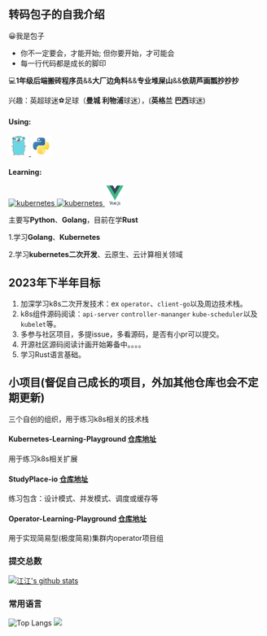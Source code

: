 ## 转码包子的自我介绍
:grinning:我是包子 
- 你不一定要会，才能开始; 但你要开始，才可能会
- 每一行代码都是成长的脚印


:computer:**1年级后端搬砖程序员**&&**大厂边角料**&&**专业堆屎山**&&**依葫芦画瓢抄抄抄**

兴趣：英超球迷:soccer:足球（**曼城** **利物浦**球迷），(**英格兰** **巴西**球迷)
<!--  skills -->
<h4 align="left"> Using:</h4>
<p align="left"> <a href="https://golang.org" target="_blank" rel="noreferrer"> <img src="https://raw.githubusercontent.com/devicons/devicon/master/icons/go/go-original.svg" alt="go" width="40" height="40"/> </a>  <a href="https://www.python.org" target="_blank" rel="noreferrer"> <img src="https://raw.githubusercontent.com/devicons/devicon/master/icons/python/python-original.svg" alt="python" width="40" height="40"/> </a> </p>
<h4 align="left"> Learning:</h4>
<a href="https://kubernetes.io" target="_blank" rel="noreferrer"> <img src="https://www.vectorlogo.zone/logos/kubernetes/kubernetes-icon.svg" alt="kubernetes" width="40" height="40"/> </a> <a href="https://www.rust-lang.org/" target="_blank" rel="noreferrer"> <img src="https://www.vectorlogo.zone/logos/rust-lang/rust-lang-icon.svg" alt="kubernetes" width="40" height="40"/> </a>   
<a href="https://vuejs.org/" target="_blank" rel="noreferrer"> <img src="https://raw.githubusercontent.com/devicons/devicon/master/icons/vuejs/vuejs-original-wordmark.svg" alt="vuejs" width="40" height="40"/> </a>


主要写**Python**、**Golang**，目前在学**Rust**

1.学习**Golang**、**Kubernetes** 

2.学习**kubernetes二次开发**、云原生、云计算相关领域

## 2023年下半年目标
1. 加深学习k8s二次开发技术：ex `operator`、`client-go`以及周边技术栈。
2. k8s组件源码阅读：`api-server` `controller-mananger` `kube-scheduler`以及`kubelet`等。
3. 多参与社区项目，多提issue，多看源码，是否有小pr可以提交。
4. 开源社区源码阅读计画开始筹备中。。。。 
5. 学习Rust语言基础。

## 小项目(督促自己成长的项目，外加其他仓库也会不定期更新)

三个自创的组织，用于练习k8s相关的技术栈

#### Kubernetes-Learning-Playground [仓库地址](https://github.com/Kubernetes-Learning-Playground)

用于练习k8s相关扩展

#### StudyPlace-io [仓库地址](https://github.com/StudyPlace-io)

练习包含：设计模式、并发模式、调度或缓存等

#### Operator-Learning-Playground [仓库地址](https://github.com/Operator-Learning-Playground)

用于实现简易型(极度简易)集群内operator项目组

### 提交总数 
[![江江's github stats](https://github-readme-stats.vercel.app/api?username=googs1025&theme=highcontrast)](https://github.com/anuraghazra/github-readme-stats)
### 常用语言
![Top Langs](https://github-readme-stats.vercel.app/api/top-langs/?username=googs1025&layout=compact&theme=highcontrast)
![](https://github-profile-summary-cards.vercel.app/api/cards/profile-details?username=googs1025)
<!-- ### 好玩的贪吃蛇
![暗色贪吃蛇](https://raw.githubusercontent.com/googs1025/gihubSNK/main/assets/github-contribution-grid-snake.svg)               -->



